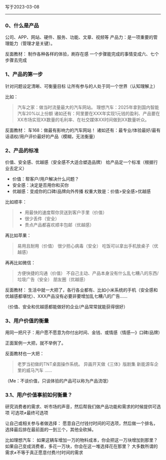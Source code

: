 写于2023-03-08

-----

### 0、什么是产品
公司、APP、网站、硬件、服务、功能、文章、视频等
产品力：是一项重要的管理能力（管理才是关键）。

反面教材：
制作各种各样的体验，刷存在感
一个步骤能完成的事情变成六、七个步骤去完成


### 1、产品的第一步
针对问题设定清晰、可衡量目标
让所有参与的人处于同一个世界（认知理解上）

比如：
>汽车之家：做当时流量最大的汽车网站。
>理想汽车：2025年拿到国内智能汽车20%以上份额
>诸如还有：阿里要在XXX年实现1元钱的盈利、产品要在XX市场实现XX数量的毛利率、在社交媒体XX时间做到XX数量听众。

反面教材：
车168：做最有影响力的汽车网站！
诸如还有：最专业/体验最好/最有话语权/用户评价最好的产品（模糊，无法衡量）


### 2、产品的标准
价值、安全感、优越感（安全感不大适合塑造品牌）
给产品定一个标准（根据行业去定义）

* 价值：帮客户/用户解决什么问题？
* 安全感：决定是否用你和买你
* 优越感：变成你的口碑/品牌向外传播
权重大致是：价值>安全感>优越感 

比如顺丰：
>* 用最快的速度帮你货送到客户手里（价值）
>* 很少丢件（安全）
>* 贵点产品都喜欢顺丰包邮（优越感）

再比如苹果：
>易用且耐用（价值）
>很少担心病毒（安全）
>吃饭可以拿出手机放桌子（优越感）

再再比如微信：
>方便快捷的沟通（价值）
>不自己主动、产品本身没有什么乱七糟八的东西/垃圾广告（安全）
>朋友圈（优越感）

反面教材：
生活中就一大把了，各行各业都有、比如小米系统的手机（安全感和优越感都堪忧）、XXX产品没有必要非要增加乱七糟八的广告……

（价值、安全和优越感都能做好的企业/产品常常就能获得很好）


### 3、用户价值的衡量
用同一把尺子：用户愿不愿意为你付出时间、金钱、或情感（情感—》口碑/品牌）

正面案例一大把，就不举例了。

反面教材也一大把：
>老罗当初做的TNT桌面操作系统。
异画开天做《三体》版剧集
新能源车企里的威马汽车
……

（Me：不谈价值，只谈体验的产品可以称为产品流氓）


### 3.1、用户价值事前如何衡量？
研究消费者的需求、听市场的声音，然后帮我们做产品功能和需求的时候提供可选项
可选项≠最终可选项

让自己或相关参与者做选择：
愿意自己付钱付时间的可选项，然后做一个排名，选择最后排在最前面的一到三个，其他全砍掉。

比如理想汽车：
如果这辆车增加一万的物料成本，你会把这一万块增加到那里？
如果自己变成消费者，多花一万块，你会在这一堆选择花在那里？
大多数所谓的需求≠不等于真正愿意付费/付时间的需求

